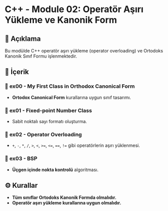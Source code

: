 # C++ - Module 02: Operatör Aşırı Yükleme ve Kanonik Form

## 📖 Açıklama
Bu modülde C++ operatör aşırı yükleme (operator overloading) ve Ortodoks Kanonik Sınıf Formu işlenmektedir.

## 📌 İçerik

### 🔹 **ex00 - My First Class in Orthodox Canonical Form**
- **Ortodox Canonical Form** kurallarına uygun sınıf tasarımı.

### 🔹 **ex01 - Fixed-point Number Class**
- Sabit noktalı sayı formatı oluşturma.

### 🔹 **ex02 - Operator Overloading**
- `+`, `-`, `*`, `/`, `>`, `<`, `>=`, `<=`, `==`, `!=` gibi operatörlerin aşırı yüklenmesi.

### 🔹 **ex03 - BSP**
- **Üçgen içinde nokta kontrolü** algoritması.

## ⚙️ Kurallar
- **Tüm sınıflar Ortodoks Kanonik Formda olmalıdır.**
- **Operatör aşırı yükleme kurallarına uygun olmalıdır.**
